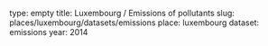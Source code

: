 type: empty
title: Luxembourg / Emissions of pollutants
slug: places/luxembourg/datasets/emissions
place: luxembourg
dataset: emissions
year: 2014

